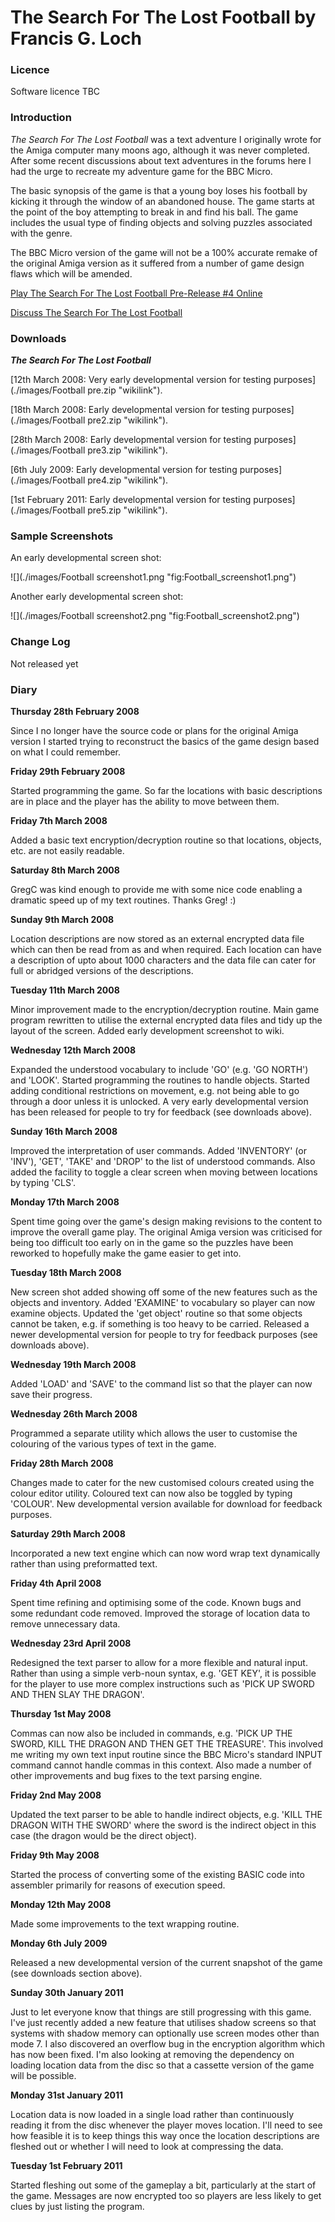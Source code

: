 # The Search For The Lost Football by Francis G. Loch

### Licence

Software licence TBC

### Introduction

*The Search For The Lost Football* was a text adventure I originally wrote for the Amiga computer many moons ago, although it was never completed. After some recent discussions about text adventures in the forums here I had the urge to recreate my adventure game for the BBC Micro.

The basic synopsis of the game is that a young boy loses his football by kicking it through the window of an abandoned house. The game starts at the point of the boy attempting to break in and find his ball. The game includes the usual type of finding objects and solving puzzles associated with the genre.

The BBC Micro version of the game will not be a 100% accurate remake of the original Amiga version as it suffered from a number of game design flaws which will be amended.

[Play The Search For The Lost Football Pre-Release \#4 Online](http://www.retrosoftware.co.uk/jbeebapplet/)
[Discuss The Search For The Lost Football](http://www.retrosoftware.co.uk/forum/viewforum.php?f=29)

### Downloads

***The Search For The Lost Football***
[12th March 2008: Very early developmental version for testing purposes](./images/Football pre.zip "wikilink").

[18th March 2008: Early developmental version for testing purposes](./images/Football pre2.zip "wikilink").

[28th March 2008: Early developmental version for testing purposes](./images/Football pre3.zip "wikilink").

[6th July 2009: Early developmental version for testing purposes](./images/Football pre4.zip "wikilink").

[1st February 2011: Early developmental version for testing purposes](./images/Football pre5.zip "wikilink").

### Sample Screenshots

An early developmental screen shot:
![](./images/Football screenshot1.png "fig:Football_screenshot1.png")

Another early developmental screen shot:
![](./images/Football screenshot2.png "fig:Football_screenshot2.png")

### Change Log

Not released yet

### Diary

**Thursday 28th February 2008**
Since I no longer have the source code or plans for the original Amiga version I started trying to reconstruct the basics of the game design based on what I could remember.

**Friday 29th February 2008**
Started programming the game. So far the locations with basic descriptions are in place and the player has the ability to move between them.

**Friday 7th March 2008**
Added a basic text encryption/decryption routine so that locations, objects, etc. are not easily readable.

**Saturday 8th March 2008**
GregC was kind enough to provide me with some nice code enabling a dramatic speed up of my text routines. Thanks Greg! :)

**Sunday 9th March 2008**
Location descriptions are now stored as an external encrypted data file which can then be read from as and when required. Each location can have a description of upto about 1000 characters and the data file can cater for full or abridged versions of the descriptions.

**Tuesday 11th March 2008**
Minor improvement made to the encryption/decryption routine. Main game program rewritten to utilise the external encrypted data files and tidy up the layout of the screen. Added early development screenshot to wiki.

**Wednesday 12th March 2008**
Expanded the understood vocabulary to include 'GO' (e.g. 'GO NORTH') and 'LOOK'. Started programming the routines to handle objects. Started adding conditional restrictions on movement, e.g. not being able to go through a door unless it is unlocked. A very early developmental version has been released for people to try for feedback (see downloads above).

**Sunday 16th March 2008**
Improved the interpretation of user commands. Added 'INVENTORY' (or 'INV'), 'GET', 'TAKE' and 'DROP' to the list of understood commands. Also added the facility to toggle a clear screen when moving between locations by typing 'CLS'.

**Monday 17th March 2008**
Spent time going over the game's design making revisions to the content to improve the overall game play. The original Amiga version was criticised for being too difficult too early on in the game so the puzzles have been reworked to hopefully make the game easier to get into.

**Tuesday 18th March 2008**
New screen shot added showing off some of the new features such as the objects and inventory. Added 'EXAMINE' to vocabulary so player can now examine objects. Updated the 'get object' routine so that some objects cannot be taken, e.g. if something is too heavy to be carried. Released a newer developmental version for people to try for feedback purposes (see downloads above).

**Wednesday 19th March 2008**
Added 'LOAD' and 'SAVE' to the command list so that the player can now save their progress.

**Wednesday 26th March 2008**
Programmed a separate utility which allows the user to customise the colouring of the various types of text in the game.

**Friday 28th March 2008**
Changes made to cater for the new customised colours created using the colour editor utility. Coloured text can now also be toggled by typing 'COLOUR'. New developmental version available for download for feedback purposes.

**Saturday 29th March 2008**
Incorporated a new text engine which can now word wrap text dynamically rather than using preformatted text.

**Friday 4th April 2008**
Spent time refining and optimising some of the code. Known bugs and some redundant code removed. Improved the storage of location data to remove unnecessary data.

**Wednesday 23rd April 2008**
Redesigned the text parser to allow for a more flexible and natural input. Rather than using a simple verb-noun syntax, e.g. 'GET KEY', it is possible for the player to use more complex instructions such as 'PICK UP SWORD AND THEN SLAY THE DRAGON'.

**Thursday 1st May 2008**
Commas can now also be included in commands, e.g. 'PICK UP THE SWORD, KILL THE DRAGON AND THEN GET THE TREASURE'. This involved me writing my own text input routine since the BBC Micro's standard INPUT command cannot handle commas in this context. Also made a number of other improvements and bug fixes to the text parsing engine.

**Friday 2nd May 2008**
Updated the text parser to be able to handle indirect objects, e.g. 'KILL THE DRAGON WITH THE SWORD' where the sword is the indirect object in this case (the dragon would be the direct object).

**Friday 9th May 2008**
Started the process of converting some of the existing BASIC code into assembler primarily for reasons of execution speed.

**Monday 12th May 2008**
Made some improvements to the text wrapping routine.

**Monday 6th July 2009**
Released a new developmental version of the current snapshot of the game (see downloads section above).

**Sunday 30th January 2011**
Just to let everyone know that things are still progressing with this game. I've just recently added a new feature that utilises shadow screens so that systems with shadow memory can optionally use screen modes other than mode 7. I also discovered an overflow bug in the encryption algorithm which has now been fixed. I'm also looking at removing the dependency on loading location data from the disc so that a cassette version of the game will be possible.

**Monday 31st January 2011**
Location data is now loaded in a single load rather than continuously reading it from the disc whenever the player moves location. I'll need to see how feasible it is to keep things this way once the location descriptions are fleshed out or whether I will need to look at compressing the data.

**Tuesday 1st February 2011**
Started fleshing out some of the gameplay a bit, particularly at the start of the game. Messages are now encrypted too so players are less likely to get clues by just listing the program.

